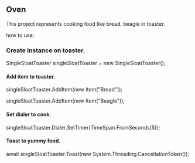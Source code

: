 ﻿## Oven

This project represents cooking food like bread, beagle in toaster.

how to use:

### Create instance on toaster.
SingleSloatToaster singleSloatToaster = new SingleSloatToaster();

#### Add item to toaster.
singleSloatToaster.AddItem(new Item("Bread"));

singleSloatToaster.AddItem(new Item("Beagle"));

#### Set dialer to cook.
singleSloatToaster.Dialer.SetTimer(TimeSpan.FromSeconds(5));


#### Toast to yummy food.
await singleSloatToaster.Toast(new System.Threading.CancellationToken());